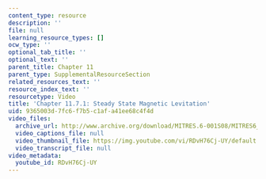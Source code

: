 ```yaml
---
content_type: resource
description: ''
file: null
learning_resource_types: []
ocw_type: ''
optional_tab_title: ''
optional_text: ''
parent_title: Chapter 11
parent_type: SupplementalResourceSection
related_resources_text: ''
resource_index_text: ''
resourcetype: Video
title: 'Chapter 11.7.1: Steady State Magnetic Levitation'
uid: 9365003d-7fc6-f7b5-c1af-a41ee68c4f4d
video_files:
  archive_url: http://www.archive.org/download/MITRES.6-001S08/MITRES6_001S08_11-7-1_300k.mp4
  video_captions_file: null
  video_thumbnail_file: https://img.youtube.com/vi/RDvH76Cj-UY/default.jpg
  video_transcript_file: null
video_metadata:
  youtube_id: RDvH76Cj-UY
---
```

